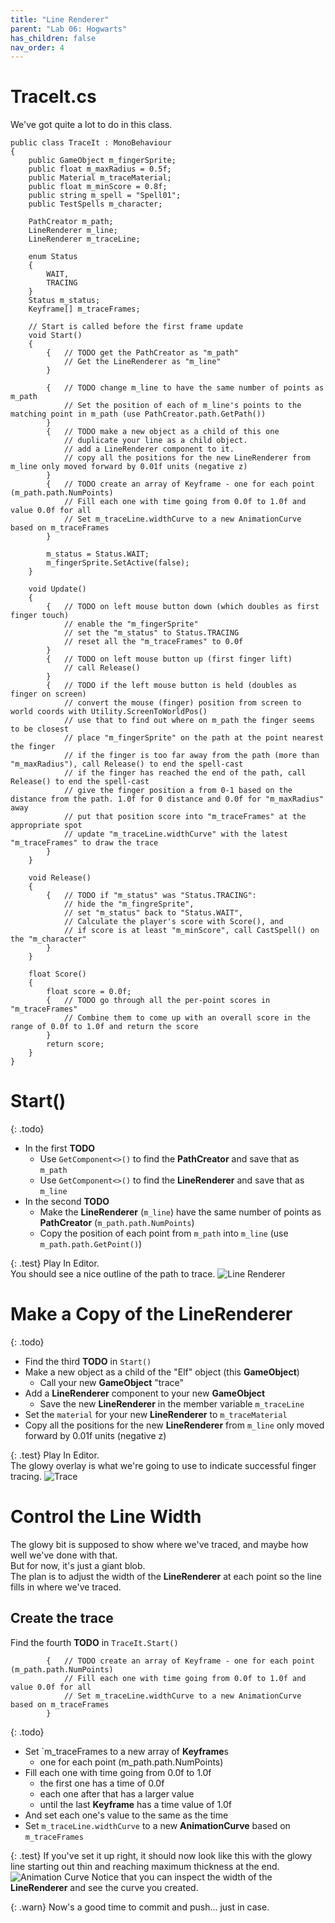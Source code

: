 ```yaml
---
title: "Line Renderer"
parent: "Lab 06: Hogwarts"
has_children: false
nav_order: 4
---
```


# TraceIt.cs
We've got quite a lot to do in this class.
```
public class TraceIt : MonoBehaviour
{
    public GameObject m_fingerSprite;
    public float m_maxRadius = 0.5f;
    public Material m_traceMaterial;
    public float m_minScore = 0.8f;
    public string m_spell = "Spell01";
    public TestSpells m_character;

    PathCreator m_path;
    LineRenderer m_line;
    LineRenderer m_traceLine;

    enum Status
    {
        WAIT,
        TRACING
    }
    Status m_status;
    Keyframe[] m_traceFrames;

    // Start is called before the first frame update
    void Start()
    {
        {   // TODO get the PathCreator as "m_path"
            // Get the LineRenderer as "m_line"
        }

        {   // TODO change m_line to have the same number of points as m_path
            // Set the position of each of m_line's points to the matching point in m_path (use PathCreator.path.GetPath())
        }
        {   // TODO make a new object as a child of this one
            // duplicate your line as a child object.
            // add a LineRenderer component to it.
            // copy all the positions for the new LineRenderer from m_line only moved forward by 0.01f units (negative z)
        }
        {   // TODO create an array of Keyframe - one for each point (m_path.path.NumPoints)
            // Fill each one with time going from 0.0f to 1.0f and value 0.0f for all
            // Set m_traceLine.widthCurve to a new AnimationCurve based on m_traceFrames
        }

        m_status = Status.WAIT;
        m_fingerSprite.SetActive(false);
    }

    void Update()
    {
        {   // TODO on left mouse button down (which doubles as first finger touch)
            // enable the "m_fingerSprite"
            // set the "m_status" to Status.TRACING
            // reset all the "m_traceFrames" to 0.0f
        }
        {   // TODO on left mouse button up (first finger lift)
            // call Release()
        }
        {   // TODO if the left mouse button is held (doubles as finger on screen)
            // convert the mouse (finger) position from screen to world coords with Utility.ScreenToWorldPos()
            // use that to find out where on m_path the finger seems to be closest
            // place "m_fingerSprite" on the path at the point nearest the finger
            // if the finger is too far away from the path (more than "m_maxRadius"), call Release() to end the spell-cast
            // if the finger has reached the end of the path, call Release() to end the spell-cast
            // give the finger position a from 0-1 based on the distance from the path. 1.0f for 0 distance and 0.0f for "m_maxRadius" away
            // put that position score into "m_traceFrames" at the appropriate spot
            // update "m_traceLine.widthCurve" with the latest "m_traceFrames" to draw the trace
        }
    }

    void Release()
    {
        {   // TODO if "m_status" was "Status.TRACING":
            // hide the "m_fingreSprite",
            // set "m_status" back to "Status.WAIT",
            // Calculate the player's score with Score(), and
            // if score is at least "m_minScore", call CastSpell() on the "m_character"
        }
    }

    float Score()
    {
        float score = 0.0f;
        {   // TODO go through all the per-point scores in "m_traceFrames"
            // Combine them to come up with an overall score in the range of 0.0f to 1.0f and return the score
        }
        return score;
    }
}
```

# Start()

{: .todo}
* In the first **TODO**
    * Use `GetComponent<>()` to find the **PathCreator** and save that as `m_path`
    * Use `GetComponent<>()` to find the **LineRenderer** and save that as `m_line`
* In the second **TODO**
    * Make the **LineRenderer** (`m_line`) have the same number of points as **PathCreator** (`m_path.path.NumPoints`)
    * Copy the position of each point from `m_path` into `m_line` (use `m_path.path.GetPoint()`)

{: .test}
Play In Editor.\
You should see a nice outline of the path to trace.
![Line Renderer](images/lab06/linerenderer.jpg "Line Renderer")

# Make a Copy of the LineRenderer

{: .todo}
* Find the third **TODO** in `Start()`
* Make a new object as a child of the "Elf" object (this **GameObject**)
    * Call your new **GameObject** "trace"
* Add a **LineRenderer** component to your new **GameObject**
    * Save the new **LineRenderer** in the member variable `m_traceLine`
* Set the `material` for your new **LineRenderer** to `m_traceMaterial`
* Copy all the positions for the new **LineRenderer** from `m_line` only moved forward by 0.01f units (negative z)

{: .test}
Play In Editor.\
The glowy overlay is what we're going to use to indicate successful finger tracing.
![Trace](images/lab06/trace1.jpg "Trace")

# Control the Line Width
The glowy bit is supposed to show where we've traced, and maybe how well we've done with that.\
But for now, it's just a giant blob.\
The plan is to adjust the width of the **LineRenderer** at each point so the line fills in where we've traced.

## Create the trace
Find the fourth **TODO** in `TraceIt.Start()`
```
        {   // TODO create an array of Keyframe - one for each point (m_path.path.NumPoints)
            // Fill each one with time going from 0.0f to 1.0f and value 0.0f for all
            // Set m_traceLine.widthCurve to a new AnimationCurve based on m_traceFrames
        }
```

{: .todo}
* Set `m_traceFrames to a new array of **Keyframe**s
    * one for each point (m_path.path.NumPoints)
* Fill each one with time going from 0.0f to 1.0f
    * the first one has a time of 0.0f
    * each one after that has a larger value
    * until the last **Keyframe** has a time value of 1.0f
* And set each one's value to the same as the time
* Set `m_traceLine.widthCurve` to a new **AnimationCurve** based on `m_traceFrames`

{: .test}
If you've set it up right, it should now look like this with the glowy line starting out thin and reaching maximum thickness at the end.
![Animation Curve](images/lab06/animcurve.jpg "Animation Curve")
Notice that you can inspect the width of the **LineRenderer** and see the curve you created.

{: .warn}
Now's a good time to commit and push... just in case.



